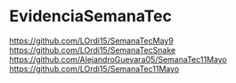 # EvidenciaSemanaTec

https://github.com/LOrdi15/SemanaTecMay9
https://github.com/LOrdi15/SemanaTecSnake
https://github.com/AlejandroGuevara05/SemanaTec11Mayo
https://github.com/LOrdi15/SemanaTec11Mayo
